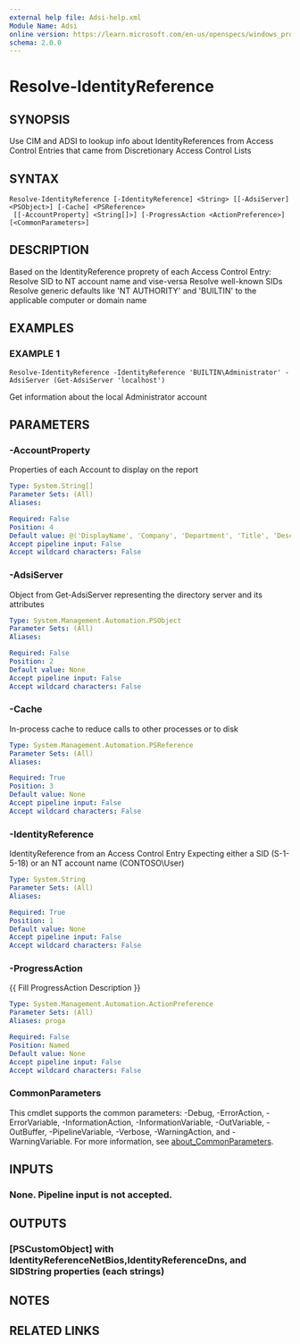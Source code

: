 ```yaml
---
external help file: Adsi-help.xml
Module Name: Adsi
online version: https://learn.microsoft.com/en-us/openspecs/windows_protocols/ms-dtyp/11e1608c-6169-4fbc-9c33-373fc9b224f4#Appendix_A_34
schema: 2.0.0
---
```


# Resolve-IdentityReference

## SYNOPSIS
Use CIM and ADSI to lookup info about IdentityReferences from Access Control Entries that came from Discretionary Access Control Lists

## SYNTAX

```
Resolve-IdentityReference [-IdentityReference] <String> [[-AdsiServer] <PSObject>] [-Cache] <PSReference>
 [[-AccountProperty] <String[]>] [-ProgressAction <ActionPreference>] [<CommonParameters>]
```

## DESCRIPTION
Based on the IdentityReference proprety of each Access Control Entry:
Resolve SID to NT account name and vise-versa
Resolve well-known SIDs
Resolve generic defaults like 'NT AUTHORITY' and 'BUILTIN' to the applicable computer or domain name

## EXAMPLES

### EXAMPLE 1
```
Resolve-IdentityReference -IdentityReference 'BUILTIN\Administrator' -AdsiServer (Get-AdsiServer 'localhost')
```

Get information about the local Administrator account

## PARAMETERS

### -AccountProperty
Properties of each Account to display on the report

```yaml
Type: System.String[]
Parameter Sets: (All)
Aliases:

Required: False
Position: 4
Default value: @('DisplayName', 'Company', 'Department', 'Title', 'Description')
Accept pipeline input: False
Accept wildcard characters: False
```

### -AdsiServer
Object from Get-AdsiServer representing the directory server and its attributes

```yaml
Type: System.Management.Automation.PSObject
Parameter Sets: (All)
Aliases:

Required: False
Position: 2
Default value: None
Accept pipeline input: False
Accept wildcard characters: False
```

### -Cache
In-process cache to reduce calls to other processes or to disk

```yaml
Type: System.Management.Automation.PSReference
Parameter Sets: (All)
Aliases:

Required: True
Position: 3
Default value: None
Accept pipeline input: False
Accept wildcard characters: False
```

### -IdentityReference
IdentityReference from an Access Control Entry
Expecting either a SID (S-1-5-18) or an NT account name (CONTOSO\User)

```yaml
Type: System.String
Parameter Sets: (All)
Aliases:

Required: True
Position: 1
Default value: None
Accept pipeline input: False
Accept wildcard characters: False
```

### -ProgressAction
{{ Fill ProgressAction Description }}

```yaml
Type: System.Management.Automation.ActionPreference
Parameter Sets: (All)
Aliases: proga

Required: False
Position: Named
Default value: None
Accept pipeline input: False
Accept wildcard characters: False
```

### CommonParameters
This cmdlet supports the common parameters: -Debug, -ErrorAction, -ErrorVariable, -InformationAction, -InformationVariable, -OutVariable, -OutBuffer, -PipelineVariable, -Verbose, -WarningAction, and -WarningVariable. For more information, see [about_CommonParameters](http://go.microsoft.com/fwlink/?LinkID=113216).

## INPUTS

### None. Pipeline input is not accepted.
## OUTPUTS

### [PSCustomObject] with IdentityReferenceNetBios,IdentityReferenceDns, and SIDString properties (each strings)
## NOTES

## RELATED LINKS

